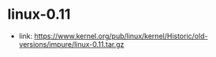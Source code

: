 # linux-0.11
- link: https://www.kernel.org/pub/linux/kernel/Historic/old-versions/impure/linux-0.11.tar.gz

